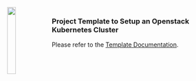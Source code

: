 <img align=left src="../../../kubify/blob/master/docs/kubify.png" width="20%" height="20%">

### Project Template to Setup an Openstack Kubernetes Cluster

Please refer to the [Template Documentation](../../../kubify/blob/master/docs/README.md).
